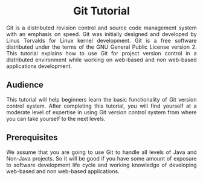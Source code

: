 <div align="justify">

# <div align="center">Git Tutorial</div>

Git is a distributed revision control and source code management system with an emphasis on speed. Git was initially designed and developed by Linus Torvalds for Linux kernel development. Git is a free software distributed under the terms of the GNU General Public License version 2. This tutorial explains how to use Git for project version control in a distributed environment while working on web-based and non web-based applications development.

## Audience

This tutorial will help beginners learn the basic functionality of Git version control system. After completing this tutorial, you will find yourself at a moderate level of expertise in using Git version control system from where you can take yourself to the next levels.

## Prerequisites

We assume that you are going to use Git to handle all levels of Java and Non-Java projects. So it will be good if you have some amount of exposure to software development life cycle and working knowledge of developing web-based and non web-based applications.

</div>
